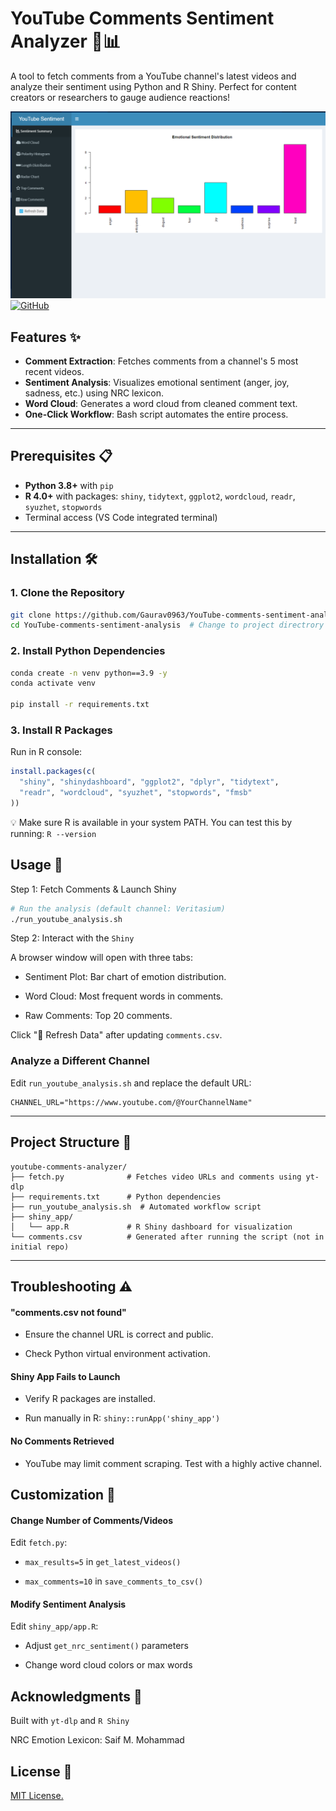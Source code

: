 # YouTube Comments Sentiment Analyzer 🎥📊

A tool to fetch comments from a YouTube channel's latest videos and analyze their sentiment using Python and R Shiny. Perfect for content creators or researchers to gauge audience reactions!

![Image](assets/YouTube-sentiment-alaysis-1.png) [![GitHub](https://img.shields.io/github/license/Gaurav0963/YouTube-comments-sentiment-analysis)](LICENSE)

## Features ✨
- **Comment Extraction**: Fetches comments from a channel's 5 most recent videos.
- **Sentiment Analysis**: Visualizes emotional sentiment (anger, joy, sadness, etc.) using NRC lexicon.
- **Word Cloud**: Generates a word cloud from cleaned comment text.
- **One-Click Workflow**: Bash script automates the entire process.

---

## Prerequisites 📋
- **Python 3.8+** with `pip`
- **R 4.0+** with packages: `shiny`, `tidytext`, `ggplot2`, `wordcloud`, `readr`, `syuzhet`, `stopwords`
- Terminal access (VS Code integrated terminal)

---

## Installation 🛠️

### 1. Clone the Repository
```bash
git clone https://github.com/Gaurav0963/YouTube-comments-sentiment-analysis.git
cd YouTube-comments-sentiment-analysis  # Change to project directrory
```

### 2. Install Python Dependencies
```bash
conda create -n venv python==3.9 -y
conda activate venv

pip install -r requirements.txt
```

### 3. Install R Packages
Run in R console:
```r
install.packages(c(
  "shiny", "shinydashboard", "ggplot2", "dplyr", "tidytext",
  "readr", "wordcloud", "syuzhet", "stopwords", "fmsb"
))
```
💡 Make sure R is available in your system PATH. You can test this by running: `R --version`

## Usage 🚀

Step 1: Fetch Comments & Launch Shiny 
```bash
# Run the analysis (default channel: Veritasium)
./run_youtube_analysis.sh
```
Step 2: Interact with the `Shiny` 

A browser window will open with three tabs:

- Sentiment Plot: Bar chart of emotion distribution.

- Word Cloud: Most frequent words in comments.

- Raw Comments: Top 20 comments.

Click "🔁 Refresh Data" after updating `comments.csv`.

### Analyze a Different Channel
Edit `run_youtube_analysis.sh` and replace the default URL:
```
CHANNEL_URL="https://www.youtube.com/@YourChannelName"
```

---

## Project Structure 📂
```
youtube-comments-analyzer/
├── fetch.py              # Fetches video URLs and comments using yt-dlp
├── requirements.txt      # Python dependencies
├── run_youtube_analysis.sh  # Automated workflow script
├── shiny_app/
│   └── app.R             # R Shiny dashboard for visualization
└── comments.csv          # Generated after running the script (not in initial repo)
```
---
## Troubleshooting ⚠️
#### "comments.csv not found"
- Ensure the channel URL is correct and public.

- Check Python virtual environment activation.

#### Shiny App Fails to Launch
 * Verify R packages are installed.

 * Run manually in R: `shiny::runApp('shiny_app')`

#### No Comments Retrieved
- YouTube may limit comment scraping. Test with a highly active channel.

## Customization 🎨
#### Change Number of Comments/Videos
Edit `fetch.py`:

- `max_results=5` in `get_latest_videos()`

- `max_comments=10` in `save_comments_to_csv()`

#### Modify Sentiment Analysis
Edit `shiny_app/app.R`:

- Adjust `get_nrc_sentiment()` parameters

- Change word cloud colors or max words

## Acknowledgments 🙏
Built with `yt-dlp` and `R Shiny`

NRC Emotion Lexicon: Saif M. Mohammad

## License 📄
[MIT License.](/LICENSE)